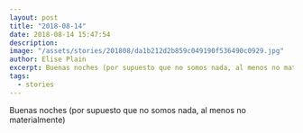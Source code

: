 ```yaml
---
layout: post
title: "2018-08-14"
date: 2018-08-14 15:47:54
description: 
image: "/assets/stories/201808/da1b212d2b859c049190f536490c0929.jpg"
author: Elise Plain
excerpt: Buenas noches (por supuesto que no somos nada, al menos no materialmente)
tags: 
  - stories
---
```


Buenas noches (por supuesto que no somos nada, al menos no materialmente)
<p></p>
